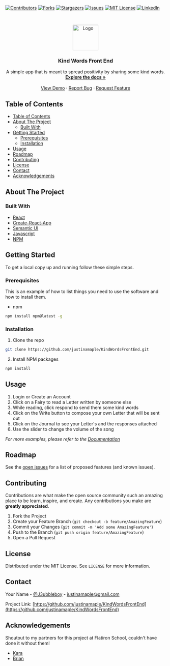 <!--
*** Thanks for checking out this README Template. If you have a suggestion that would
*** make this better, please fork the repo and create a pull request or simply open
*** an issue with the tag "enhancement".
*** Thanks again! Now go create something AMAZING! :D
***
***
***
*** To avoid retyping too much info. Do a search and replace for the following:
*** github_username, repo, twitter_handle, email
-->





<!-- PROJECT SHIELDS -->
<!--
*** I'm using markdown "reference style" links for readability.
*** Reference links are enclosed in brackets [ ] instead of parentheses ( ).
*** See the bottom of this document for the declaration of the reference variables
*** for contributors-url, forks-url, etc. This is an optional, concise syntax you may use.
*** https://www.markdownguide.org/basic-syntax/#reference-style-links
-->
[![Contributors][contributors-shield]][contributors-url]
[![Forks][forks-shield]][forks-url]
[![Stargazers][stars-shield]][stars-url]
[![Issues][issues-shield]][issues-url]
[![MIT License][license-shield]][license-url]
[![LinkedIn][linkedin-shield]][linkedin-url]



<!-- PROJECT LOGO -->
<br />
<p align="center">
  <a href="https://github.com/justinamaple/KindWordsFrontEnd">
    <img src="./src/assets/images/kalimba-icon.png" alt="Logo" width="80" height="80">
  </a>

  <h3 align="center"> Kind Words Front End</h3>

  <p align="center">
    A simple app that is meant to spread positivity by sharing some kind words.
    <br />
    <a href="https://github.com/justinamaple/KindWordsFrontEnd"><strong>Explore the docs »</strong></a>
    <br />
    <br />
    <a href="https://github.com/justinamaple/KindWordsFrontEnd">View Demo</a>
    ·
    <a href="https://github.com/justinamaple/KindWordsFrontEnd/issues">Report Bug</a>
    ·
    <a href="https://github.com/justinamaple/KindWordsFrontEnd/issues">Request Feature</a>
  </p>
</p>



<!-- TABLE OF CONTENTS -->
## Table of Contents

- [Table of Contents](#table-of-contents)
- [About The Project](#about-the-project)
  - [Built With](#built-with)
- [Getting Started](#getting-started)
  - [Prerequisites](#prerequisites)
  - [Installation](#installation)
- [Usage](#usage)
- [Roadmap](#roadmap)
- [Contributing](#contributing)
- [License](#license)
- [Contact](#contact)
- [Acknowledgements](#acknowledgements)



<!-- ABOUT THE PROJECT -->
## About The Project

### Built With

* [React](https://reactjs.org/)
* [Create-React-App](https://github.com/facebook/create-react-app)
* [Semantic UI](https://semantic-ui.com/)
* [Javascript](https://www.javascript.com/)
* [NPM](https://www.npmjs.com/)



<!-- GETTING STARTED -->
## Getting Started

To get a local copy up and running follow these simple steps.

### Prerequisites

This is an example of how to list things you need to use the software and how to install them.
* npm
```sh
npm install npm@latest -g
```

### Installation
 
1. Clone the repo
```sh
git clone https://github.com/justinamaple/KindWordsFrontEnd.git
```
2. Install NPM packages
```sh
npm install
```



<!-- USAGE EXAMPLES -->
## Usage

1. Login or Create an Account
2. Click on a Fairy to read a Letter written by someone else
3. While reading, click respond to send them some kind words
4. Click on the Write button to compose your own Letter that will be sent out
5. Click on the Journal to see your Letter's and the responses attached
6. Use the slider to change the volume of the song

_For more examples, please refer to the [Documentation](https://example.com)_



<!-- ROADMAP -->
## Roadmap

See the [open issues](https://github.com/justinamaple/KindWordsFrontEnd/issues) for a list of proposed features (and known issues).



<!-- CONTRIBUTING -->
## Contributing

Contributions are what make the open source community such an amazing place to be learn, inspire, and create. Any contributions you make are **greatly appreciated**.

1. Fork the Project
2. Create your Feature Branch (`git checkout -b feature/AmazingFeature`)
3. Commit your Changes (`git commit -m 'Add some AmazingFeature'`)
4. Push to the Branch (`git push origin feature/AmazingFeature`)
5. Open a Pull Request



<!-- LICENSE -->
## License

Distributed under the MIT License. See `LICENSE` for more information.



<!-- CONTACT -->
## Contact

Your Name - [@J3ubbleboy](https://twitter.com/J3ubbleboy) - justinamaple@gmail.com

Project Link: [https://github.com/justinamaple/KindWordsFrontEnd](https://github.com/justinamaple/KindWordsFrontEnd)



<!-- ACKNOWLEDGEMENTS -->
## Acknowledgements

Shoutout to my partners for this project at Flatiron School, couldn't have done it without them!

* [Kara](https://github.com/kara-o)
* [Brian](https://github.com/brianly27)




<!-- MARKDOWN LINKS & IMAGES -->
<!-- https://www.markdownguide.org/basic-syntax/#reference-style-links -->
[contributors-shield]: https://img.shields.io/github/contributors/othneildrew/Best-README-Template.svg?style=flat-square
[contributors-url]: https://github.com/justinamaple/KindWordsFrontEnd/graphs/contributors
[forks-shield]: https://img.shields.io/github/forks/othneildrew/Best-README-Template.svg?style=flat-square
[forks-url]: https://github.com/justinamaple/KindWordsFrontEnd/network/members
[stars-shield]: https://img.shields.io/github/stars/othneildrew/Best-README-Template.svg?style=flat-square
[stars-url]: https://github.com/justinamaple/KindWordsFrontEnd/stargazers
[issues-shield]: https://img.shields.io/github/issues/othneildrew/Best-README-Template.svg?style=flat-square
[issues-url]: https://github.com/justinamaple/KindWordsFrontEnd/issues
[license-shield]: https://img.shields.io/github/license/othneildrew/Best-README-Template.svg?style=flat-square
[license-url]: https://github.com/justinamaple/KindWordsFrontEnd/blob/master/LICENSE.txt
[linkedin-shield]: https://img.shields.io/badge/-LinkedIn-black.svg?style=flat-square&logo=linkedin&colorB=555
[linkedin-url]: https://linkedin.com/in/justinamaple
[product-screenshot]: images/screenshot.png
